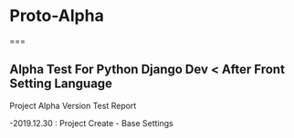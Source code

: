# Proto-Alpha
===

## Alpha Test For Python Django Dev < After Front Setting Language


Project Alpha Version Test Report

-2019.12.30 : Project Create
    - Base Settings